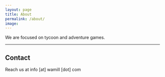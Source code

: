 ```yaml
---
layout: page
title: About
permalink: /about/
image: 
---
```


We are focused on tycoon and adventure games. 

***

## Contact

Reach us at info [at] wamill [dot] com